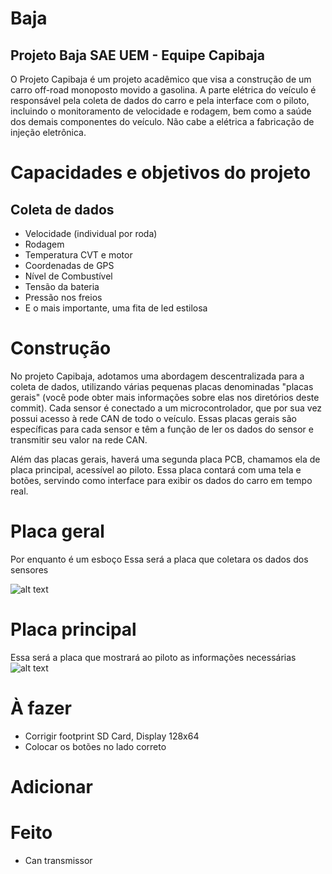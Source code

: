 # Baja

## Projeto Baja SAE UEM - Equipe Capibaja
O Projeto Capibaja é um projeto acadêmico que visa a construção de um carro off-road monoposto movido a gasolina. A parte elétrica do veículo é responsável pela coleta de dados do carro e pela interface com o piloto, incluindo o monitoramento de velocidade e rodagem, bem como a saúde dos demais componentes do veículo. Não cabe a elétrica a fabricação de injeção eletrônica.

# Capacidades e objetivos do projeto
## Coleta de dados
* Velocidade (individual por roda) 
* Rodagem
* Temperatura CVT e motor
* Coordenadas de GPS
* Nível de Combustível
* Tensão da bateria
* Pressão nos freios
* E o mais importante, uma fita de led estilosa

# Construção

No projeto Capibaja, adotamos uma abordagem descentralizada para a coleta de dados, utilizando várias pequenas placas denominadas "placas gerais" (você pode obter mais informações sobre elas nos diretórios deste commit). Cada sensor é conectado a um microcontrolador, que por sua vez possui acesso à rede CAN de todo o veículo. Essas placas gerais são específicas para cada sensor e têm a função de ler os dados do sensor e transmitir seu valor na rede CAN.

Além das placas gerais, haverá uma segunda placa PCB, chamamos ela de placa principal, acessível ao piloto. Essa placa contará com uma tela e botões, servindo como interface para exibir os dados do carro em tempo real.

# Placa geral
Por enquanto é um esboço
Essa será a placa que coletara os dados dos sensores

![alt text](https://github.com/karistonf/Baja2023/blob/master/Imagens/placa_geral_1.png?raw=true)

# Placa principal
Essa será a placa que mostrará ao piloto as informações necessárias
![alt text](https://github.com/karistonf/Baja2023/blob/master/Imagens/Captura%20de%20tela%20de%202023-06-22%2023-47-05.png?raw=true)

# À fazer
* Corrigir footprint SD Card, Display 128x64
* Colocar os botões no lado correto


# Adicionar

# Feito
* Can transmissor

